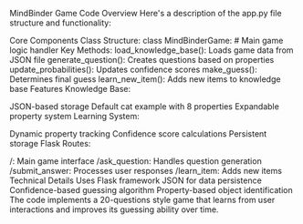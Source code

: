 MindBinder Game Code Overview
Here's a description of the app.py file structure and functionality:

Core Components
Class Structure:
class MindBinderGame:
    # Main game logic handler
Key Methods:
load_knowledge_base(): Loads game data from JSON file
generate_question(): Creates questions based on properties
update_probabilities(): Updates confidence scores
make_guess(): Determines final guess
learn_new_item(): Adds new items to knowledge base
Features
Knowledge Base:

JSON-based storage
Default cat example with 8 properties
Expandable property system
Learning System:

Dynamic property tracking
Confidence score calculations
Persistent storage
Flask Routes:

/: Main game interface
/ask_question: Handles question generation
/submit_answer: Processes user responses
/learn_item: Adds new items
Technical Details
Uses Flask framework
JSON for data persistence
Confidence-based guessing algorithm
Property-based object identification
The code implements a 20-questions style game that learns from user interactions and improves its guessing ability over time.
